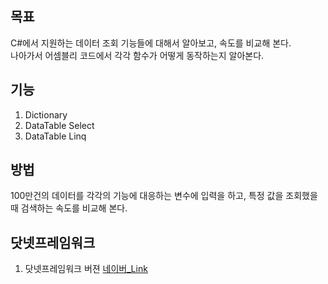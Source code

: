 ## 목표<br>
C#에서 지원하는 데이터 조회 기능들에 대해서 알아보고, 속도를 비교해 본다. <br>
나아가서 어셈블리 코드에서 각각 함수가 어떻게 동작하는지 알아본다. 

## 기능
1. Dictionary
2. DataTable Select
3. DataTable Linq

## 방법
100만건의 데이터를 각각의 기능에 대응하는 변수에 입력을 하고, 특정 값을 조회했을 때 검색하는 속도를 비교해 본다. 

## 닷넷프레임워크
1. 닷넷프레임워크 버젼
    [네이버_Link](www.naver.com)